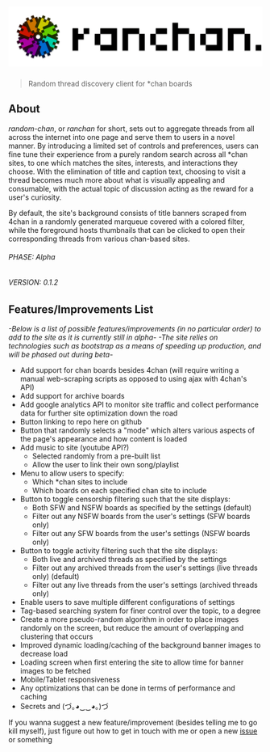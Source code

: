 # <img src="https://raw.githubusercontent.com/anonob/ranchan/master/public/images/icon/ranleaf-title-256.gif" alt="ranchan"/>
> Random thread discovery client for *chan boards
## About
*random-chan*, or *ranchan* for short, sets out to aggregate threads from all across the internet into one page and serve them to users in a novel manner. By introducing a limited set of controls and preferences, users can fine tune their experience from a purely random search across all *chan sites, to one which matches the sites, interests, and interactions they choose. With the elimination of title and caption text, choosing to visit a thread becomes much more about what is visually appealing and consumable, with the actual topic of discussion acting as the reward for a user's curiosity.

By default, the site's background consists of title banners scraped from 4chan in a randomly generated marqueue covered with a colored filter, while the foreground hosts thumbnails that can be clicked to open their corresponding threads from various chan-based sites.

###### PHASE: Alpha
###### VERSION: 0.1.2
## Features/Improvements List
*-Below is a list of possible features/improvements (in no particular order) to add to the site as it is currently still in alpha-*
*-The site relies on technologies such as bootstrap as a means of speeding up production, and will be phased out during beta-*
- Add support for chan boards besides 4chan (will require writing a manual web-scraping scripts as opposed to using ajax with 4chan's API)
- Add support for archive boards
- Add google analytics API to monitor site traffic and collect performance data for further site optimization down the road
- Button linking to repo here on github
- Button that randomly selects a "mode" which alters various aspects of the page's appearance and how content is loaded
- Add music to site (youtube API?)
    - Selected randomly from a pre-built list
    - Allow the user to link their own song/playlist
- Menu to allow users to specify:
    - Which *chan sites to include
    - Which boards on each specified chan site to include
- Button to toggle censorship filtering such that the site displays:
    - Both SFW and NSFW boards as specified by the settings (default)
    - Filter out any NSFW boards from the user's settings (SFW boards only)
    - Filter out any SFW boards from the user's settings (NSFW boards only)
- Button to toggle activity filtering such that the site displays:
    - Both live and archived threads as specified by the settings
    - Filter out any archived threads from the user's settings (live threads only) (default)
    - Filter out any live threads from the user's settings (archived threads only)
- Enable users to save multiple different configurations of settings
- Tag-based searching system for finer control over the topic, to a degree
- Create a more pseudo-random algorithm in order to place images randomly on the screen, but reduce the amount of overlapping and clustering that occurs
- Improved dynamic loading/caching of the background banner images to decrease load
- Loading screen when first entering the site to allow time for banner images to be fetched
- Mobile/Tablet responsiveness
- Any optimizations that can be done in terms of performance and caching
- Secrets and (づ｡◕‿‿◕｡)づ

If you wanna suggest a new feature/improvement (besides telling me to go kill myself), just figure out how to get in touch with me or open a new [issue](https://github.com/anonob/ranchan/issues/new) or something